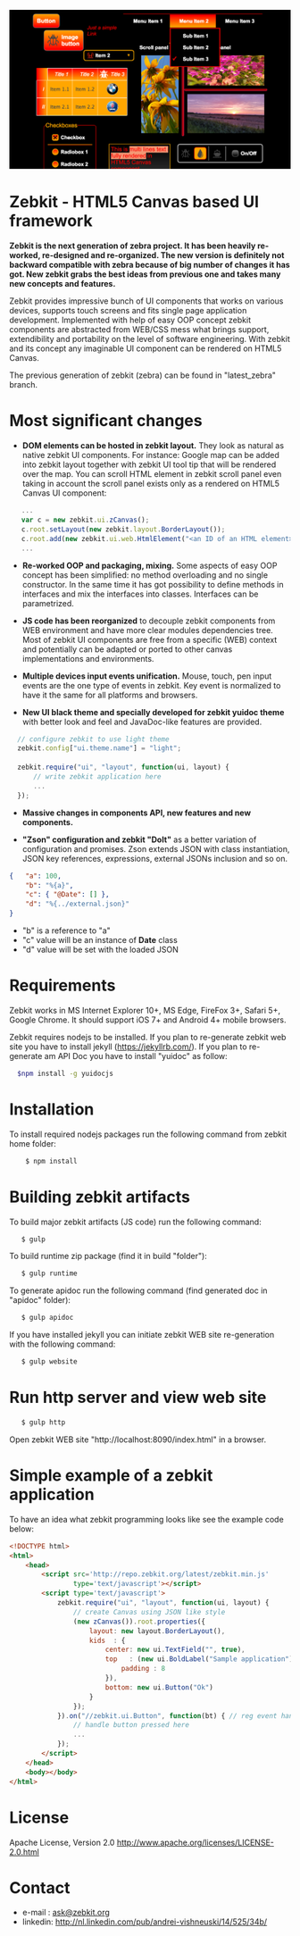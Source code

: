 
![ScreenShot](/src/images/readme.png)

# Zebkit - HTML5 Canvas based UI framework 

**Zebkit is the next generation of zebra project. It has been heavily re-worked, re-designed and re-organized. The new version is definitely not backward compatible with zebra because of big number of changes it has got. New zebkit grabs the best ideas from previous one and takes many new concepts and features.** 

Zebkit provides impressive bunch of UI components that works on various devices, supports touch screens and fits single page application development. Implemented with help of easy OOP concept zebkit components are abstracted from WEB/CSS mess what brings support, extendibility and portability on the level of software engineering. With zebkit and its concept any imaginable UI component can be rendered on HTML5 Canvas.      

The previous generation of zebkit (zebra) can be found in "latest_zebra" branch.

# Most significant changes 

   * **DOM elements can be hosted in zebkit layout.** They look as natural as native zebkit UI components. For instance: Google map can be added into zebkit layout together with zebkit UI tool tip that will be rendered over the map. You can scroll HTML element in zebkit scroll panel even taking in account the scroll panel exists only as a rendered on HTML5 Canvas UI component:

   ```js
      ...
      var c = new zebkit.ui.zCanvas();
      c.root.setLayout(new zebkit.layout.BorderLayout());
      c.root.add(new zebkit.ui.web.HtmlElement("<an ID of an HTML element>"));
      ...
   ```

   * **Re-worked OOP and packaging, mixing.** Some aspects of easy OOP concept has been simplified: no method overloading and no single constructor. In the same time it has got possibility to define methods in interfaces and mix the interfaces into classes. Interfaces can be parametrized.

   * **JS code has been reorganized** to decouple zebkit components from WEB environment and have more clear modules dependencies tree. Most of zebkit UI components are free from a specific (WEB) context and potentially can be adapted or ported to other canvas implementations and environments. 
      
   * **Multiple devices input events unification.** Mouse, touch, pen input events are the one type of events in zebkit. Key event is normalized to have it the same for all platforms and browsers.
 
   * **New UI black theme and specially developed for zebkit yuidoc theme** with better look and feel and JavaDoc-like features are provided.   
  
  ```js
    // configure zebkit to use light theme
    zebkit.config["ui.theme.name"] = "light";  

    zebkit.require("ui", "layout", function(ui, layout) {
        // write zebkit application here
        ...
    });
  ```

   * **Massive changes in components API, new features and new components.**  

   * **"Zson" configuration and zebkit "DoIt"** as a better variation of configuration and promises. Zson extends JSON with class instantiation, JSON key references, expressions, external JSONs inclusion and so on.

  ```json
  {   "a": 100,
      "b": "%{a}",           
      "c": { "@Date": [] },
      "d": "%{../external.json}"  
  }   
  ```

   - "b" is a reference to "a"
   - "c" value will be an instance of __Date__ class
   - "d" value will be set with the loaded JSON 

# Requirements 

Zebkit works in MS Internet Explorer 10+, MS Edge, FireFox 3+, Safari 5+, Google Chrome. It should support iOS 7+ and Android 4+ mobile browsers.

Zebkit requires nodejs to be installed. If you plan to re-generate zebkit web site you have to install jekyll (https://jekyllrb.com/). If you plan to re-generate am API Doc you have to install "yuidoc" as follow:

```bash
  $npm install -g yuidocjs
```

# Installation 

To install required nodejs packages run the following command from zebkit home folder: 
```bash
    $ npm install
```

# Building zebkit artifacts

To build major zebkit artifacts (JS code) run the following command:
```bash
   $ gulp
```

To build runtime zip package (find it in build "folder"): 
```bash
   $ gulp runtime
```

To generate apidoc run the following command (find generated doc in "apidoc" folder):
```bash
   $ gulp apidoc
```

If you have installed jekyll you can initiate zebkit WEB site re-generation with the following command:
```bash
   $ gulp website
```

# Run http server and view web site 

```bash
   $ gulp http
```

Open zebkit WEB site "http://localhost:8090/index.html" in a browser.

# Simple example of a zebkit application

To have an idea what zebkit programming looks like see the example code below:
```html
<!DOCTYPE html>
<html>
    <head>
        <script src='http://repo.zebkit.org/latest/zebkit.min.js'
                type='text/javascript'></script>
        <script type='text/javascript'>
            zebkit.require("ui", "layout", function(ui, layout) {
                // create Canvas using JSON like style
                (new zCanvas()).root.properties({
                    layout: new layout.BorderLayout(),
                    kids  : {
                        center: new ui.TextField("", true),
                        top   : (new ui.BoldLabel("Sample application")).properties({
                            padding : 8
                        }),
                        bottom: new ui.Button("Ok")
                    }
                });
            }).on("//zebkit.ui.Button", function(bt) { // reg event handler
                // handle button pressed here
                ...
            }); 
        </script>
    </head>
    <body></body>
</html>
```

# License

Apache License, Version 2.0 http://www.apache.org/licenses/LICENSE-2.0.html

# Contact

   * e-mail  : ask@zebkit.org
   * linkedin: http://nl.linkedin.com/pub/andrei-vishneuski/14/525/34b/

